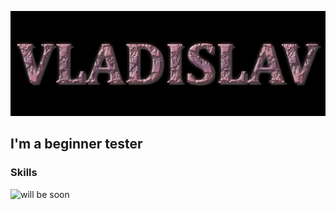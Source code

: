 ![header](https://github.com/Vlad8slavoi/vlad8slavoi/blob/main/assets/Vladislav.png)

## I'm a beginner tester

### Skills
![will be soon](https://img.shields.io/badge/-will_be_soon-090909??style=for-the-badge)

